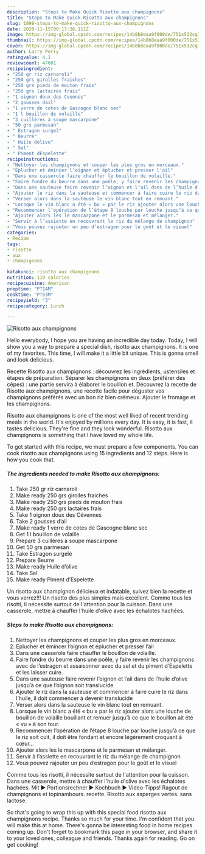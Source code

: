 ```yaml
---
description: "Steps to Make Quick Risotto aux champignons"
title: "Steps to Make Quick Risotto aux champignons"
slug: 1898-steps-to-make-quick-risotto-aux-champignons
date: 2020-11-15T00:17:36.111Z
image: https://img-global.cpcdn.com/recipes/14b8b8eaa9f000de/751x532cq70/risotto-aux-champignons-photo-principale-de-la-recette.jpg
thumbnail: https://img-global.cpcdn.com/recipes/14b8b8eaa9f000de/751x532cq70/risotto-aux-champignons-photo-principale-de-la-recette.jpg
cover: https://img-global.cpcdn.com/recipes/14b8b8eaa9f000de/751x532cq70/risotto-aux-champignons-photo-principale-de-la-recette.jpg
author: Larry Perry
ratingvalue: 4.1
reviewcount: 47601
recipeingredient:
- "250 gr riz carnaroli"
- "250 grs girolles fraiches"
- "250 grs pieds de mouton frais"
- "250 grs lactaires frais"
- "1 oignon doux des Cvennes"
- "2 gousses dail"
- "1 verre de cotes de Gascogne blanc sec"
- "1 l bouillon de volaille"
- "3 cuillères à soupe mascarpone"
- "50 grs parmesan"
- " Estragon surgel"
- " Beurre"
- " Huile dolive"
- " Sel"
- " Piment dEspelette"
recipeinstructions:
- "Nettoyer les champignons et couper les plus gros en morceaux."
- "Éplucher et émincer l’oignon et éplucher et presser l’ail"
- "Dans une casserole faire chauffer le bouillon de volaille."
- "Faire fondre du beurre dans une poêle, y faire revenir les champignons avec de l’estragon et assaisonner avec du sel et du piment d’Espelette et les laisser cuire."
- "Dans une sauteuse faire revenir l’oignon et l’ail dans de l’huile d’olive jusqu’à ce que l’oignon soit translucide"
- "Ajouter le riz dans la sauteuse et commencer à faire cuire le riz dans l’huile, il doit commencer à devenir translucide"
- "Verser alors dans la sauteuse le vin blanc tout en remuant."
- "Lorsque le vin blanc a été « bu » par le riz ajouter alors une louche de bouillon de volaille bouillant et remuer jusqu’à ce que le bouillon ait été « vu » à son tour."
- "Recommencer l’opération de l’étape 8 louche par louche jusqu’à ce que le riz soit cuit, il doit être fondant et encore légèrement croquant à cœur..."
- "Ajouter alors les le mascarpone et le parmesan et mélanger."
- "Servir à l’assiette en recouvrant le riz du mélange de champignon"
- "Vous pouvez rajouter un peu d’estragon pour le goût et le visuel"
categories:
- Recipe
tags:
- risotto
- aux
- champignons

katakunci: risotto aux champignons 
nutrition: 119 calories
recipecuisine: American
preptime: "PT14M"
cooktime: "PT53M"
recipeyield: "3"
recipecategory: Lunch

---
```



![Risotto aux champignons](https://img-global.cpcdn.com/recipes/14b8b8eaa9f000de/751x532cq70/risotto-aux-champignons-photo-principale-de-la-recette.jpg)

Hello everybody, I hope you are having an incredible day today. Today, I will show you a way to prepare a special dish, risotto aux champignons. It is one of my favorites. This time, I will make it a little bit unique. This is gonna smell and look delicious.

Recette Risotto aux champignons : découvrez les ingrédients, ustensiles et étapes de préparation. Séparer les champignons en deux (préférer des cèpes) : une partie servira à élaborer le bouillon et. Découvrez la recette de Risotto aux champignons, une recette facile pour déguster vos champignons préférés avec un bon riz bien crémeux. Ajouter le fromage et les champignons.

Risotto aux champignons is one of the most well liked of recent trending meals in the world. It's enjoyed by millions every day. It is easy, it is fast, it tastes delicious. They're fine and they look wonderful. Risotto aux champignons is something that I have loved my whole life.


To get started with this recipe, we must prepare a few components. You can cook risotto aux champignons using 15 ingredients and 12 steps. Here is how you cook that.

<!--inarticleads1-->

##### The ingredients needed to make Risotto aux champignons:

1. Take 250 gr riz carnaroli
1. Make ready 250 grs girolles fraiches
1. Make ready 250 grs pieds de mouton frais
1. Make ready 250 grs lactaires frais
1. Take 1 oignon doux des Cévennes
1. Take 2 gousses d’ail
1. Make ready 1 verre de cotes de Gascogne blanc sec
1. Get 1 l bouillon de volaille
1. Prepare 3 cuillères à soupe mascarpone
1. Get 50 grs parmesan
1. Take  Estragon surgelé
1. Prepare  Beurre
1. Make ready  Huile d’olive
1. Take  Sel
1. Make ready  Piment d’Espelette


Un risotto aux champignon délicieux et indatable, suivez bien la recette et vous verrez!!! Un risotto des plus simples mais excellent. Comme tous les risotti, il nécessite surtout de l&#39;attention pour la cuisson. Dans une casserole, mettre à chauffer l&#39;huile d&#39;olive avec les échalotes hachées. 

<!--inarticleads2-->

##### Steps to make Risotto aux champignons:

1. Nettoyer les champignons et couper les plus gros en morceaux.
1. Éplucher et émincer l’oignon et éplucher et presser l’ail
1. Dans une casserole faire chauffer le bouillon de volaille.
1. Faire fondre du beurre dans une poêle, y faire revenir les champignons avec de l’estragon et assaisonner avec du sel et du piment d’Espelette et les laisser cuire.
1. Dans une sauteuse faire revenir l’oignon et l’ail dans de l’huile d’olive jusqu’à ce que l’oignon soit translucide
1. Ajouter le riz dans la sauteuse et commencer à faire cuire le riz dans l’huile, il doit commencer à devenir translucide
1. Verser alors dans la sauteuse le vin blanc tout en remuant.
1. Lorsque le vin blanc a été « bu » par le riz ajouter alors une louche de bouillon de volaille bouillant et remuer jusqu’à ce que le bouillon ait été « vu » à son tour.
1. Recommencer l’opération de l’étape 8 louche par louche jusqu’à ce que le riz soit cuit, il doit être fondant et encore légèrement croquant à cœur...
1. Ajouter alors les le mascarpone et le parmesan et mélanger.
1. Servir à l’assiette en recouvrant le riz du mélange de champignon
1. Vous pouvez rajouter un peu d’estragon pour le goût et le visuel


Comme tous les risotti, il nécessite surtout de l&#39;attention pour la cuisson. Dans une casserole, mettre à chauffer l&#39;huile d&#39;olive avec les échalotes hachées. Mit ► Portionsrechner ► Kochbuch ► Video-Tipps! Ragout de champignons et topinambours. recette. Risotto aux asperges vertes. sans lactose. 

So that's going to wrap this up with this special food risotto aux champignons recipe. Thanks so much for your time. I'm confident that you will make this at home. There's gonna be interesting food in home recipes coming up. Don't forget to bookmark this page in your browser, and share it to your loved ones, colleague and friends. Thanks again for reading. Go on get cooking!
